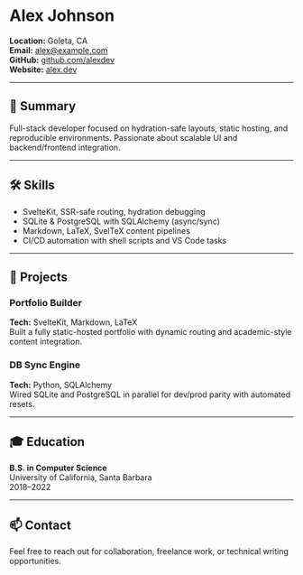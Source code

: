 # Alex Johnson

**Location:** Goleta, CA  
**Email:** alex@example.com  
**GitHub:** [github.com/alexdev](https://github.com/alexdev)  
**Website:** [alex.dev](https://alex.dev)

---

## 🧠 Summary

Full-stack developer focused on hydration-safe layouts, static hosting, and reproducible environments. Passionate about scalable UI and backend/frontend integration.

---

## 🛠️ Skills

- SvelteKit, SSR-safe routing, hydration debugging
- SQLite & PostgreSQL with SQLAlchemy (async/sync)
- Markdown, LaTeX, SvelTeX content pipelines
- CI/CD automation with shell scripts and VS Code tasks

---

## 📁 Projects

### Portfolio Builder  
**Tech:** SvelteKit, Markdown, LaTeX  
Built a fully static-hosted portfolio with dynamic routing and academic-style content integration.

### DB Sync Engine  
**Tech:** Python, SQLAlchemy  
Wired SQLite and PostgreSQL in parallel for dev/prod parity with automated resets.

---

## 🎓 Education

**B.S. in Computer Science**  
University of California, Santa Barbara  
2018–2022

---

## 📫 Contact

Feel free to reach out for collaboration, freelance work, or technical writing opportunities.